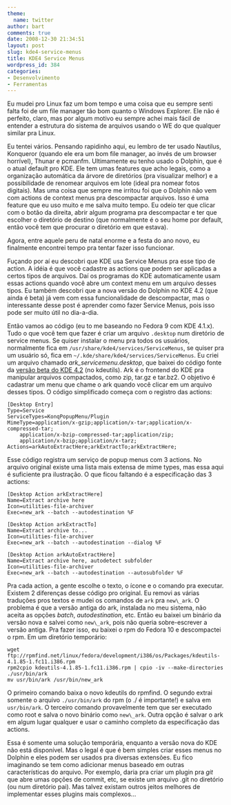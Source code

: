 ```yaml
---
theme:
  name: twitter
author: bart
comments: true
date: 2008-12-30 21:34:51
layout: post
slug: kde4-service-menus
title: KDE4 Service Menus
wordpress_id: 384
categories:
- Desenvolvimento
- Ferramentas
---
```


Eu mudei pro Linux faz um bom tempo e uma coisa que eu sempre senti falta foi de um file manager tão bom quanto o Windows Explorer. Ele não é perfeito, claro, mas por algum motivo eu sempre achei mais fácil de entender a estrutura do sistema de arquivos usando o WE do que qualquer similar pra Linux.

Eu tentei vários. Pensando rapidinho aqui, eu lembro de ter usado Nautilus, Konqueror (quando ele era um bom file manager, ao invés de um browser horrível), Thunar e pcmanfm. Ultimamente eu tenho usado o Dolphin, que é o atual default pro KDE. Ele tem umas features que acho legais, como a organização automática da árvore de diretórios (pra visualizar melhor) e a possibilidade de renomear arquivos em lote (ideal pra nomear fotos digitais). Mas uma coisa que sempre me irritou foi que o Dolphin não vem com actions de context menus pra descompactar arquivos. Isso é uma feature que eu uso muito e me salva muito tempo. Eu odeio ter que clicar com o botão da direita, abrir algum programa pra descompactar e ter que escolher o diretório de destino (que normalmente é o seu home por default, então você tem que procurar o diretório em que estava).

Agora, entre aquele peru de natal enorme e a festa do ano novo, eu finalmente encontrei tempo pra tentar fazer isso funcionar.

Fuçando por aí eu descobri que KDE usa Service Menus pra esse tipo de action. A idéia é que você cadastre as actions que podem ser aplicadas a certos tipos de arquivos. Daí os programas do KDE automaticamente usam essas actions quando você abre um context menu em um arquivo desses tipos. Eu também descobri que a nova versão do Dolphin no KDE 4.2 (que ainda é beta) já vem com essa funcionalidade de descompactar, mas o interessante desse post é aprender como fazer Service Menus, pois isso pode ser muito útil no dia-a-dia.

Então vamos ao código (eu to me baseando no Fedora 9 com KDE 4.1.x). Tudo o que você tem que fazer é criar um arquivo `.desktop` num diretório de service menus. Se quiser instalar o menu pra todos os usuários, normalmente fica em `/usr/share/kde4/services/ServiceMenus`, se quiser pra um usuário só, fica em `~/.kde/share/kde4/services/ServiceMenus`. Eu criei um arquivo chamado _ark\_servicemenu.desktop_, que baixei do código fonte da [versão beta do KDE 4.2](http://www.kde.org/info/4.1.85.php) (no kdeutils). Ark é o frontend do KDE pra manipular arquivos compactados, como zip, tar.gz e tar.bz2. O objetivo é cadastrar um menu que chame o ark quando você clicar em um arquivo desses tipos. O código simplificado começa com o registro das actions:


    
    
    
    [Desktop Entry]
    Type=Service
    ServiceTypes=KonqPopupMenu/Plugin
    MimeType=application/x-gzip;application/x-tar;application/x-compressed-tar;
        application/x-bzip-compressed-tar;application/zip;
        application/x-bzip;application/x-tarz;
    Actions=arkAutoExtractHere;arkExtractTo;arkExtractHere;
    
    



Esse código registra um serviço de popup menus com 3 actions. No arquivo original existe uma lista mais extensa de mime types, mas essa aqui é suficiente pra ilustração. O que ficou faltando é a especificação  das 3 actions:


    
    
    
    [Desktop Action arkExtractHere]
    Name=Extract archive here
    Icon=utilities-file-archiver
    Exec=new_ark --batch --autodestination %F
    
    [Desktop Action arkExtractTo]
    Name=Extract archive to...
    Icon=utilities-file-archiver
    Exec=new_ark --batch --autodestination --dialog %F
    
    [Desktop Action arkAutoExtractHere]
    Name=Extract archive here, autodetect subfolder
    Icon=utilities-file-archiver
    Exec=new_ark --batch --autodestination --autosubfolder %F
    
    



Pra cada action, a gente escolhe o texto, o ícone e o comando pra executar. Existem 2 diferenças desse código pro original. Eu removi as várias traduções pros textos e mudei os comandos de `ark` pra `new\_ark`. O problema é que a versão antiga do ark, instalada no meu sistema, não aceita as opções _batch_, _autodestination_, etc. Então eu baixei um binário da versão nova e salvei como `new\_ark`, pois não queria sobre-escrever a versão antiga. Pra fazer isso, eu baixei o rpm do Fedora 10 e descompactei o rpm. Em um diretório temporário:


    
    
    
    wget ftp://rpmfind.net/linux/fedora/development/i386/os/Packages/kdeutils-4.1.85-1.fc11.i386.rpm
    rpm2cpio kdeutils-4.1.85-1.fc11.i386.rpm | cpio -iv --make-directories ./usr/bin/ark
    mv usr/bin/ark /usr/bin/new_ark
    
    



O primeiro comando baixa o novo kdeutils do rpmfind. O segundo extrai somente o arquivo `./usr/bin/ark` do rpm (o ./ é importante!) e salva em `usr/bin/ark`. O terceiro comando provavelmente tem que ser executado como root e salva o novo binário como `new\_ark`. Outra opção é salvar o ark em algum lugar qualquer e usar o caminho completo da especificação das actions.

Essa é somente uma solução temporária, enquanto a versão nova do KDE não está disponível. Mas o legal é que é bem simples criar esses menus no Dolphin e eles podem ser usados pra diversas extensões. Eu fico imaginando se tem como adicionar menus baseado em outras características do arquivo. Por exemplo, daria pra criar um plugin pra _git_ que abre umas opções de commit, etc, se existe um arquivo .git no diretório (ou num diretório pai). Mas talvez existam outros jeitos melhores de implementar esses plugins mais complexos...
